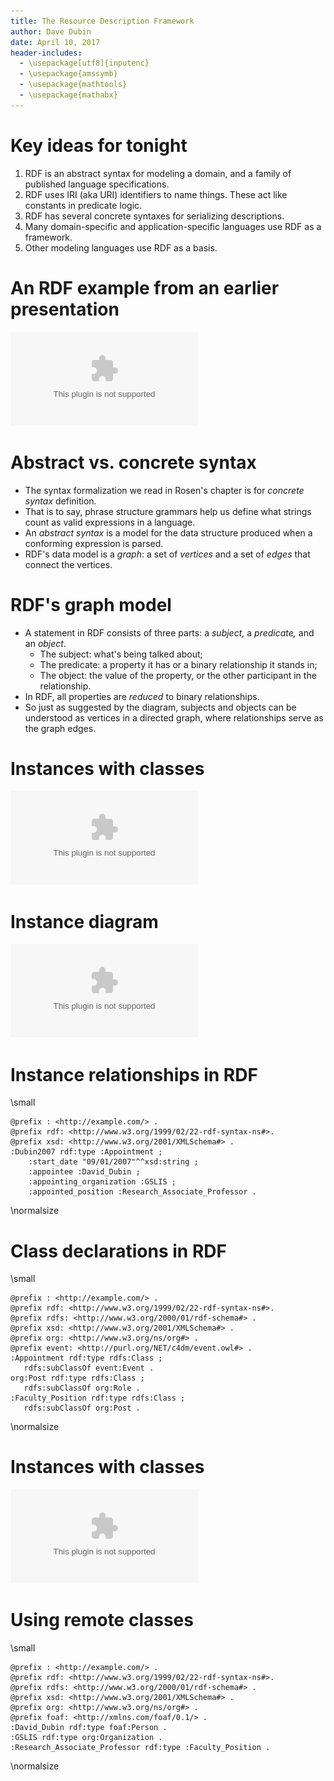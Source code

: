 ```yaml
---
title: The Resource Description Framework
author: Dave Dubin
date: April 10, 2017
header-includes:
  - \usepackage[utf8]{inputenc}
  - \usepackage{amssymb}
  - \usepackage{mathtools}
  - \usepackage{mathabx}  
---
```


# Key ideas for tonight

1. RDF is an abstract syntax for modeling a domain, and a family of published language specifications.
2. RDF uses IRI (aka URI) identifiers to name things. These act like constants in predicate logic.
3. RDF has several concrete syntaxes for serializing descriptions.
4. Many domain-specific and application-specific languages use RDF as a framework.
5. Other modeling languages use RDF as a basis.

# An RDF example from an earlier presentation
![A state of affairs diagram](rdfex1.eps)

# Abstract vs. concrete syntax

- The syntax formalization we read in Rosen's chapter is for *concrete syntax* definition.
- That is to say, phrase structure grammars help us define what strings count as valid expressions in a language.
- An *abstract syntax* is a model for the data structure produced when a conforming expression is parsed.
- RDF's data model is a *graph*: a set of *vertices* and a set of *edges* that connect the vertices.

# RDF's graph model

- A statement in RDF consists of three parts: a *subject,* a *predicate,* and an *object*.
    - The subject: what's being talked about;
    - The predicate: a property it has or a binary relationship it stands in;
    - The object: the value of the property, or the other participant in the relationship.
- In RDF, all properties are *reduced* to binary relationships.
- So just as suggested by the diagram, subjects and objects can be understood as vertices in a directed graph, where relationships
  serve as the graph edges.

# Instances with classes
![Classes and instances](rdfex2.eps)

# Instance diagram
![Instance diagram](rdfex3.eps)

# Instance relationships in RDF

\small

~~~~~~~
@prefix : <http://example.com/> .
@prefix rdf: <http://www.w3.org/1999/02/22-rdf-syntax-ns#>.
@prefix xsd: <http://www.w3.org/2001/XMLSchema#> .
:Dubin2007 rdf:type :Appointment ;           
    :start_date "09/01/2007"^^xsd:string ;
    :appointee :David_Dubin ;
    :appointing_organization :GSLIS ;
    :appointed_position :Research_Associate_Professor .
~~~~~~~ 

\normalsize

# Class declarations in RDF

\small

~~~~~~~ 
@prefix : <http://example.com/> .
@prefix rdf: <http://www.w3.org/1999/02/22-rdf-syntax-ns#>.
@prefix rdfs: <http://www.w3.org/2000/01/rdf-schema#> .
@prefix xsd: <http://www.w3.org/2001/XMLSchema#> .
@prefix org: <http://www.w3.org/ns/org#> .
@prefix event: <http://purl.org/NET/c4dm/event.owl#> .
:Appointment rdf:type rdfs:Class ;
   rdfs:subClassOf event:Event .
org:Post rdf:type rdfs:Class ;
   rdfs:subClassOf org:Role .
:Faculty_Position rdf:type rdfs:Class ;
   rdfs:subClassOf org:Post .
~~~~~~~ 

\normalsize


# Instances with classes
![Classes and instances](rdfex2.eps)

# Using remote classes

\small

~~~~~~~ 
@prefix : <http://example.com/> .
@prefix rdf: <http://www.w3.org/1999/02/22-rdf-syntax-ns#>.
@prefix rdfs: <http://www.w3.org/2000/01/rdf-schema#> .
@prefix xsd: <http://www.w3.org/2001/XMLSchema#> .
@prefix org: <http://www.w3.org/ns/org#> .
@prefix foaf: <http://xmlns.com/foaf/0.1/> .
:David_Dubin rdf:type foaf:Person .
:GSLIS rdf:type org:Organization .
:Research_Associate_Professor rdf:type :Faculty_Position .

~~~~~~~ 

\normalsize


